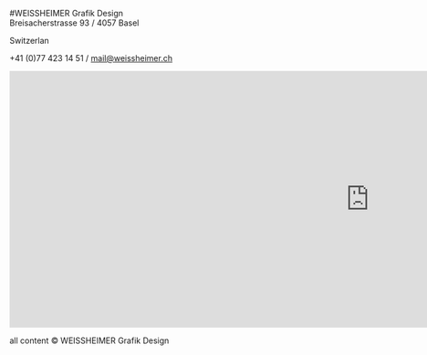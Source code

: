 #WEISSHEIMER Grafik Design<br>
Breisacherstrasse 93 / 4057 Basel

Switzerlan

+41 (0)77 423 14 51 / mail@weissheimer.ch



<iframe src="https://www.google.com/maps/embed?pb=!1m14!1m8!1m3!1d2691.9810126325788!2d7.58863065!3d47.568157850000006!3m2!1i1024!2i768!4f13.1!3m3!1m2!1s0x4791b9a3e1a0fee9%3A0xb2910ba7b5adad15!2sWEISSHEIMER+Grafik+Design!5e0!3m2!1sde!2s!4v1395645576750" width="1260" height="450" frameborder="0" style="border:0"></iframe>

all content © WEISSHEIMER Grafik Design